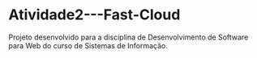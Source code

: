 # Atividade2---Fast-Cloud
Projeto desenvolvido para a disciplina de Desenvolvimento de Software para Web do curso de Sistemas de Informação.

